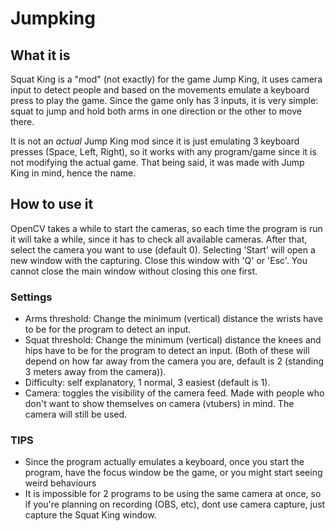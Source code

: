 # Jumpking
## What it is
Squat King is a "mod" (not exactly) for the game Jump King, it uses camera input to detect people and based on the movements emulate a keyboard press to play the game.
Since the game only has 3 inputs, it is very simple: squat to jump and hold both arms in one direction or the other to move there.

It is not an *actual* Jump King mod since it is just emulating 3 keyboard presses (Space, Left, Right), so it works with any program/game since it is not modifying the actual game. That being said, it was made with Jump King in mind, hence the name.

## How to use it
OpenCV takes a while to start the cameras, so each time the program is run it will take a while, since it has to check all available cameras. After that, select the camera you want to use (default 0).
Selecting 'Start' will open a new window with the capturing. Close this window with 'Q' or 'Esc'. You cannot close the main window without closing this one first.

### Settings
- Arms threshold: Change the minimum (vertical) distance the wrists have to be for the program to detect an input.
- Squat threshold: Change the minimum (vertical) distance the knees and hips have to be for the program to detect an input. 
	(Both of these will depend on how far away from the camera you are, default is 2 (standing 3 meters away from the camera)).
- Difficulty: self explanatory, 1 normal, 3 easiest (default is 1).
- Camera: toggles the visibility of the camera feed. Made with people who don't want to show themselves on camera (vtubers) in mind. The camera will still be used.

### TIPS
- Since the program actually emulates a keyboard, once you start the program, have the focus window be the game, or you might start seeing weird behaviours
- It is impossible for 2 programs to be using the same camera at once, so if you're planning on recording (OBS, etc), dont use camera capture, just capture the Squat King window.
